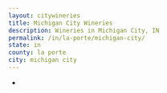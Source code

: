 ```yaml
---
layout: citywineries
title: Michigan City Wineries
description: Wineries in Michigan City, IN
permalink: /in/la-porte/michigan-city/
state: in
county: la porte
city: michigan city
---
```

-
